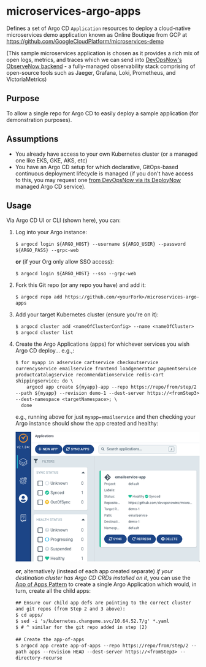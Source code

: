 # microservices-argo-apps

Defines a set of Argo CD `Application` resources to deploy a cloud-native microservices demo application known as Online Boutique from GCP at https://github.com/GoogleCloudPlatform/microservices-demo

(This sample microservices application is chosen as it provides a rich mix of open logs, metrics, and traces which we can send into [DevOpsNow's ObserveNow backend](https://www.devopsnow.io) - a fully-managed observability stack comprising of open-source tools such as Jaeger, Grafana, Loki, Prometheus, and VictoriaMetrics)

## Purpose

To allow a single repo for Argo CD to easily deploy a sample application (for demonstration purposes).

## Assumptions

* You already have access to your own Kubernetes cluster (or a managed one like EKS, GKE, AKS, etc)
* You have an Argo CD setup for which declarative, GitOps-based continuous deployment lifecycle is managed (if you don't have access to this, you may request one [from DevOpsNow via its DeployNow](https://www.devopsnow.io) managed Argo CD service). 

## Usage

Via Argo CD UI or CLI (shown here), you can:

1.  Log into your Argo instance:

    ```
    $ argocd login ${ARGO_HOST} --username ${ARGO_USER} --password ${ARGO_PASS} --grpc-web
    ```

    **or** (if your Org only allow SSO access):

    ```
    $ argocd login ${ARGO_HOST} --sso --grpc-web
    ```

2.  Fork this Git repo (or any repo you have) and add it:

    ```
    $ argocd repo add https://github.com/<yourFork>/microservices-argo-apps
    ```

3.  Add your target Kubernetes cluster (ensure you're on it):

    ```
    $ argocd cluster add <nameOfClusterConfig> --name <nameOfCluster>
    $ argocd cluster list
    ```

4.  Create the Argo Applications (apps) for whichever services you wish Argo CD deploy... e.g.,:

    ```
    $ for myapp in adservice cartservice checkoutservice currencyservice emailservice frontend loadgenerator paymentservice productcatalogservice recommendationservice redis-cart shippingservice; do \
        argocd app create ${myapp}-app --repo https://repo/from/step/2 --path ${myapp} --revision demo-1 --dest-server https://<fromStep3> --dest-namespace <targetNamespace>; \
      done
    ```

    e.g., running above for just `myapp=emailservice` and then checking your Argo instance should show the app created and healthy:

    ![Argo App](./screenshot.png)

    **or**, alternatively (instead of each app created separate) _if your destination cluster has Argo CD CRDs installed on it_, you can use the [App of Apps Pattern](https://argo-cd.readthedocs.io/en/stable/operator-manual/declarative-setup/#app-of-apps) to create a single Argo Application which would, in turn, create all the child apps:

    ```
    ## Ensure our child app defs are pointing to the correct cluster and git repos (from Step 2 and 3 above):
    $ cd apps/
    $ sed -i 's/kubernetes.changeme.svc/10.64.52.7/g' *.yaml
    $ # ^ similar for the git repo added in step (2)

    ## Create the app-of-apps
    $ argocd app create app-of-apps --repo https://repo/from/step/2 --path apps --revision HEAD --dest-server https://<fromStep3> --directory-recurse
    ```
